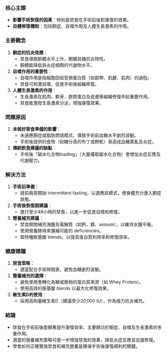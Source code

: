 ### 核心主題
- **影響手術恢復的因素**：特別是禁食在手術前後對康復的效果。
- **自體修復機制**：包括酮症、自噬作用及人體生長激素的作用。

### 主要觀念
1. **酮症的抗炎效應**：
   - 禁食導致酮體水平上升，酮體具備抗炎特性。
   - 酮體能降低與炎症相關的代謝物水平。
2. **自噬作用的重要性**：
   - 自噬作用是指細胞回收受損蛋白質（如韌帶、肌腱、肌肉）的過程。
   - 禁食可刺激自噬，促進手術後組織修復。
3. **人體生長激素的作用**：
   - 生長激素在肌肉、軟骨、膠原蛋白及皮膚等組織修復中起重要作用。
   - 禁食能激發生長激素分泌，增強康復效果。

### 問題原因
1. **未做好禁食準備的影響**：
   - 未適應酮症或脂肪燃燒模式，導致手術前血糖水平劇烈波動。
   - 手術後提供的食物（如糖分高的布丁或餅乾）易造成血糖紊亂及炎症。
2. **傳統飲食建議的缺點**：
   - 手術後「碳水化合物loading」（大量攝取碳水化合物）會增加炎症反應及代謝壓力。

### 解決方法
1. **手術前準備**：
   - 提前兩周開始 intermittent fasting，以適應該模式，使身體充分進入酮症狀態。
2. **手術後恢復期建議**：
   - 進行至少48小時的禁食，以進一步促進自噬和修復。
3. **營養補充建議**：
   - 禁食期間補充海鹽及電解質（如鈣、鎂、assium），以維持水鹽平衡。
   - 使用營養酵母來彌補可能的 deficiencies。
   - 取特種胺基酸 blends，以提高蛋白質利用率和修復效率。

### 健康建議
1. **禁食策略**：
   - 適當配合手術時間表，避免血糖劇烈波動。
2. **營養補充的選擇**：
   - 避免使用會轉化為糖或廢物的蛋白質來源（如 Whey Protein）。
   - 使用高效的胺基酸 blends 以最大化修復效果。
3. **維生素D的使用**：
   - 採用高劑量維生素D（建議至少20,000 IU），作為強力抗炎補充。

### 結論
- 禁食在手術前後能顯著提升康復效率，主要歸功於酮症、自噬及生長激素的多重作用。
- 適當的營養補充策略可進一步增強禁食的效果，降低炎症反應並加速修復。
- 學會如何正確實施禁食和補充營養是確保手術後康復順利的關鍵。